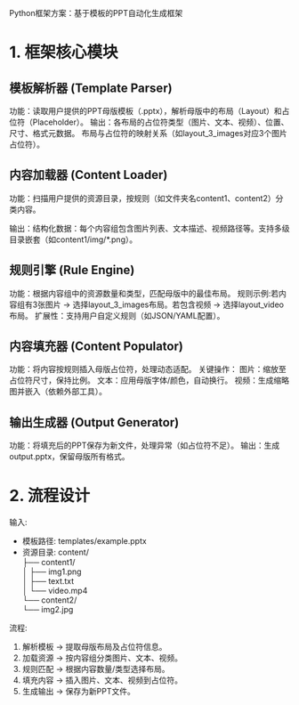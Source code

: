 Python框架方案：基于模板的PPT自动化生成框架
# 1. 框架核心模块
## 模板解析器 (Template Parser)
功能：读取用户提供的PPT母版模板（.pptx），解析母版中的布局（Layout）和占位符（Placeholder）。
输出：各布局的占位符类型（图片、文本、视频）、位置、尺寸、格式元数据。
布局与占位符的映射关系（如layout_3_images对应3个图片占位符）。

## 内容加载器 (Content Loader)
功能：扫描用户提供的资源目录，按规则（如文件夹名content1、content2）分类内容。

输出：结构化数据：每个内容组包含图片列表、文本描述、视频路径等。支持多级目录嵌套（如content1/img/*.png）。

## 规则引擎 (Rule Engine)
功能：根据内容组中的资源数量和类型，匹配母版中的最佳布局。
规则示例:若内容组有3张图片 → 选择layout_3_images布局。若包含视频 → 选择layout_video布局。
扩展性：支持用户自定义规则（如JSON/YAML配置）。

## 内容填充器 (Content Populator)
功能：将内容按规则插入母版占位符，处理动态适配。
关键操作：
图片：缩放至占位符尺寸，保持比例。
文本：应用母版字体/颜色，自动换行。
视频：生成缩略图并嵌入（依赖外部工具）。
## 输出生成器 (Output Generator)
功能：将填充后的PPT保存为新文件，处理异常（如占位符不足）。
输出：生成output.pptx，保留母版所有格式。





# 2. 流程设计
输入: 
  - 模板路径: templates/example.pptx  
  - 资源目录: content/  
    ├── content1/  
    │   ├── img1.png  
    │   ├── text.txt  
    │   └── video.mp4  
    └── content2/  
        └── img2.jpg  

流程:
1. 解析模板 → 提取母版布局及占位符信息。
2. 加载资源 → 按内容组分类图片、文本、视频。
3. 规则匹配 → 根据内容数量/类型选择布局。
4. 填充内容 → 插入图片、文本、视频到占位符。
5. 生成输出 → 保存为新PPT文件。


